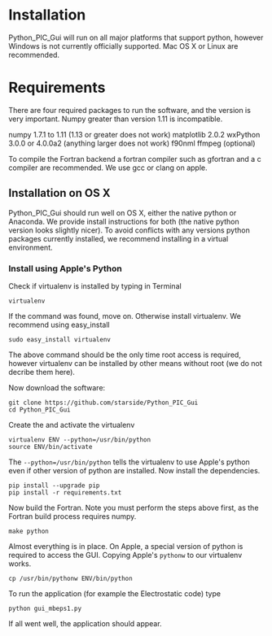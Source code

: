 # Installation

Python_PIC_Gui will run on all major platforms that support python, however Windows is not currently officially supported.  Mac OS X or Linux are recommended. 

# Requirements

There are four required packages to run the software, and the version is very important.  Numpy greater than version 1.11 is incompatible.

numpy 1.7.1 to 1.11 (1.13 or greater does not work)
matplotlib 2.0.2 
wxPython 3.0.0 or 4.0.0a2 (anything larger does not work)
f90nml
ffmpeg (optional)

To compile the Fortran backend a fortran compiler such as gfortran and a c compiler are recommended.  We use gcc or clang on apple.

## Installation on OS X

Python_PIC_Gui should run well on OS X, either the native python or Anaconda.  We provide install instructions for both (the native python version looks slightly nicer).  To avoid conflicts with any versions python packages currently installed, we recommend installing in a virtual environment.

### Install using Apple's Python

Check if virtualenv is installed by typing in Terminal

    virtualenv
    
If the command was found, move on.  Otherwise install virtualenv.  We recommend using easy_install

    sudo easy_install virtualenv
    
The above command should be the only time root access is required, however virtualenv can be installed by other means without root (we do not decribe them here).

Now download the software:

    git clone https://github.com/starside/Python_PIC_Gui
    cd Python_PIC_Gui
    
Create the and activate the virtualenv

    virtualenv ENV --python=/usr/bin/python
    source ENV/bin/activate
    
The `--python=/usr/bin/python` tells the virtualenv to use Apple's python even if other version of python are installed.  Now install the dependencies.

    pip install --upgrade pip
    pip install -r requirements.txt
    
Now build the Fortran.  Note you must perform the steps above first, as the Fortran build process requires numpy.

    make python
    
Almost everything is in place.  On Apple, a special version of python is required to access the GUI.  Copying Apple's `pythonw` to our virtualenv works.

    cp /usr/bin/pythonw ENV/bin/python

To run the application (for example the Electrostatic code) type

    python gui_mbeps1.py
    
If all went well, the application should appear.
